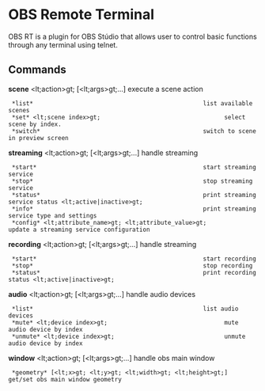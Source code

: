 # OBS Remote Terminal

OBS RT is a plugin for OBS Stúdio that allows user to control basic functions through any terminal using telnet.

## Commands

 **scene** <lt;action>gt; [<lt;args>gt;...]                             execute a scene action

     *list*                                                list available scenes
     *set* <lt;scene index>gt;                                   select scene by index.
     *switch*                                              switch to scene in preview screen

 **streaming** <lt;action>gt; [<lt;args>gt;...]                         handle streaming

     *start*                                               start streaming service
     *stop*                                                stop streaming service
     *status*                                              print streaming service status <lt;active|inactive>gt;
     *info*                                                print streaming service type and settings
     *config* <lt;attribute_name>gt; <lt;attribute_value>gt;           update a streaming service configuration

 **recording** <lt;action>gt; [<lt;args>gt;...]                         handle streaming

     *start*                                               start recording
     *stop*                                                stop recording
     *status*                                              print recording status <lt;active|inactive>gt;

 **audio** <lt;action>gt; [<lt;args>gt;...]                             handle audio devices

     *list*                                                list audio devices
     *mute* <lt;device index>gt;                                 mute audio device by index
     *unmute* <lt;device index>gt;                               unmute audio device by index

 **window** <lt;action>gt; [<lt;args>gt;...]                            handle obs main window

     *geometry* [<lt;x>gt; <lt;y>gt; <lt;width>gt; <lt;height>gt;]                 get/set obs main window geometry
